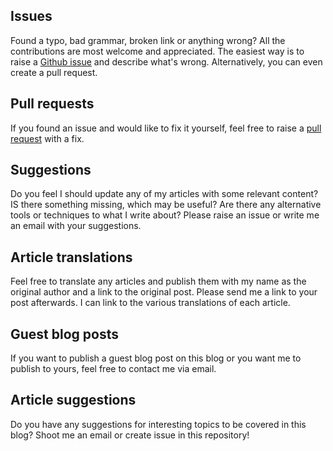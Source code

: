 ## Issues
Found a typo, bad grammar, broken link or anything wrong? All the contributions are most welcome and appreciated. The easiest way is to raise a [Github issue](https://github.com/vojtechruz/vojtechruzicka-blog/issues) and describe what's wrong. Alternatively, you can even create a pull request.

## Pull requests
If you found an issue and would like to fix it yourself, feel free to raise a [pull request](https://github.com/vojtechruz/vojtechruzicka-blog/pulls) with a fix.

## Suggestions
Do you feel I should update any of my articles with some relevant content? IS there something missing, which may be useful? Are there any alternative tools or techniques to what I write about? Please raise an issue or write me an email with your suggestions.

## Article translations
Feel free to translate any articles and publish them with my name as the original author and a link to the original post. Please send me a link to your post afterwards. I can link to the various translations of each article.

## Guest blog posts
If you want to publish a guest blog post on this blog or you want me to publish to yours, feel free to contact me via email.

## Article suggestions
Do you have any suggestions for interesting topics to be covered in this blog? Shoot me an email or create issue in this repository!